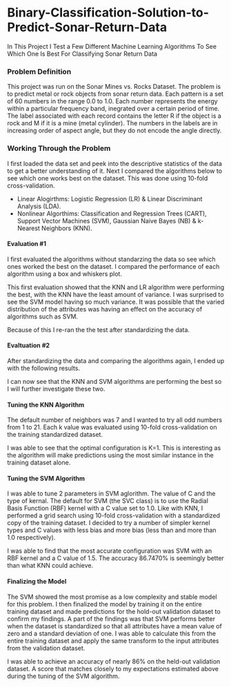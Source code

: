 # Binary-Classification-Solution-to-Predict-Sonar-Return-Data
In This Project I Test a Few Different Machine Learning Algorithms To See Which One Is Best For Classifying Sonar Return Data
### Problem Definition
This project was run on the Sonar Mines vs. Rocks Dataset. The problem is to predict metal or rock objects from sonar return data. Each pattern is a set of 60 numbers in the range 0.0 to 1.0. Each number represents the energy within a particular frequency band, inegrated over a certain period of time. The label associated with each record contains the letter R if the object is a rock and M if it is a mine (metal cylinder). The numbers in the labels are in increasing order of aspect angle, but they do not encode the angle directly.

### Working Through the Problem
I first loaded the data set and peek into the descriptive statistics of the data to get a better understanding of it. Next I compared the algorithms below to see which one works best on the dataset. This was done using 10-fold cross-validation.
- Linear Alogirthms: Logistic Regression (LR) & Linear Discriminant Analysis (LDA).
- Nonlinear Algorthims: Classification and Regression Trees (CART), Support Vector Machines (SVM), Gaussian Naive Bayes (NB) & k-Nearest Neighbors (KNN).

#### Evaluation #1
I first evaluated the algorithms without standarzing the data so see which ones worked the best on the dataset. I compared the performance of each algorithm using a box and whiskers plot.

This first evaluation showed that the KNN and LR algorithm were performing the best, with the KNN have the least amount of variance. I was surprised to see the SVM model having so much variance. It was possible that the varied distribution of the attributes was having an effect on the accuracy of algorithms such as SVM.

Because of this I re-ran the the test after standardizing the data.
#### Evaltuation #2
After standardizing the data and comparing the algorithms again, I ended up with the following results.

I can now see that the KNN and SVM algorithms are performing the best so I will further investigate these two.
#### Tuning the KNN Algorithm
The default number of neighbors was 7 and I wanted to try all odd numbers from 1 to 21. Each k value was evaluated using 10-fold cross-validation on the training standardized dataset.

I was able to see that the optimal configuration is K=1. This is interesting as the algorithm will make predictions using the most similar instance in the training dataset alone.

#### Tuning the SVM Algorithm
I was able to tune 2 parameters in SVM aglorithm. The value of C and the type of kernal. The default for SVM (the SVC class) is to use the Radial Basis Function (RBF) kernel with a C value set to 1.0. Like with KNN, I performed a grid search using 10-fold cross-validation with a standardized copy of the training dataset. I decided to try a number of simpler kernel types and C values with less bias and more bias (less than and more than 1.0 respectively).

I was able to find that the most accurate configuration was SVM with an RBF kernel and a C value of 1.5. The accuracy 86.7470% is seemingly better than what KNN could achieve.

#### Finalizing the Model
The SVM showed the most promise as a low complexity and stable model for this problem. I then finalized the model by training it on the entire training dataset and made predictions for the hold-out validation dataset to confirm my findings. A part of the findings was that SVM performs better when the dataset is standardized so that all attributes have a mean value of zero and a standard deviation of one. I was able to calculate this from the entire training dataset and apply the same transform to the input attributes from the validation dataset.

I was able to achieve an accuracy of nearly 86% on the held-out validation dataset. A score that matches closely to my expectations estimated above during the tuning of the SVM algorithm.
